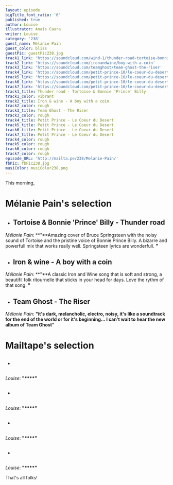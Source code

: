 ```yaml
---
layout: episode
bigTitle_font_ratio: '6'
published: true
author: Louise
illustrator: Anais Caura
writer: Louise
category: '238'
guest_name: Mélanie Pain
guest_color: bliss
guestPic: guestPic238.jpg
track1_link: 'https://soundcloud.com/wind-1/thunder-road-tortoise-bonnie-prince-billy'
track2_link: 'https://soundcloud.com/ironandwine/boy-with-a-coin'
track3_link: 'https://soundcloud.com/teamghost/team-ghost-the-riser'
track4_link: 'https://soundcloud.com/petit-prince-10/le-coeur-du-desert-1'
track5_link: 'https://soundcloud.com/petit-prince-10/le-coeur-du-desert-1'
track6_link: 'https://soundcloud.com/petit-prince-10/le-coeur-du-desert-1'
track7_link: 'https://soundcloud.com/petit-prince-10/le-coeur-du-desert-1'
track1_title: Thunder road - Tortoise & Bonnie 'Prince' Billy
track1_color: vibrant
track2_title: Iron & wine - A boy with a coin
track2_color: rough
track3_title: Team Ghost - The Riser
track3_color: rough
track4_title: Petit Prince - Le Coeur du Desert
track5_title: Petit Prince - Le Coeur du Desert
track6_title: Petit Prince - Le Coeur du Desert
track7_title: Petit Prince - Le Coeur du Desert
track4_color: rough
track5_color: rough
track6_color: rough
track7_color: rough
episode_URL: 'http://mailta.pe/238/Melanie-Pain/'
fbPic: fbPic238.jpg
musiColor: musiColor238.png
---
```

<p id="introduction">This morning,</p>


# **Mélanie Pain's selection**

+ ## Tortoise & Bonnie 'Prince' Billy - Thunder road
_Mélanie Pain_: **"**Amazing cover of  Bruce Springsteen with the noisy sound of Tortoise and the pristine voice of  Bonnie Prince Billy. A bizarre and powerfull mix that works really well. Springsteen lyrics are wonderfull. **"**

+ ## Iron & wine - A boy with a coin
_Mélanie Pain_: **"**A classic Iron and Wine song that is soft and strong, a beautifil folk ritournelle that sticks in your head for days. Love the rythm of that song. 
**"**

+ ## Team Ghost - The Riser
_Mélanie Pain_: **"**it's dark, melancholic, electro, noisy, it's like a soundtrack for the end of the world or for it's beginning... I can't wait to hear the new album of Team Ghost**"**

# **Mailtape's selection**

+ ## 
_Louise_: **"****"**

+ ## 
_Louise_: **"****"**

+ ## 
_Louise_: **"****"**

+ ## 
_Louise_: **"****"**

<p id="outroduction">That's all folks!</p>
